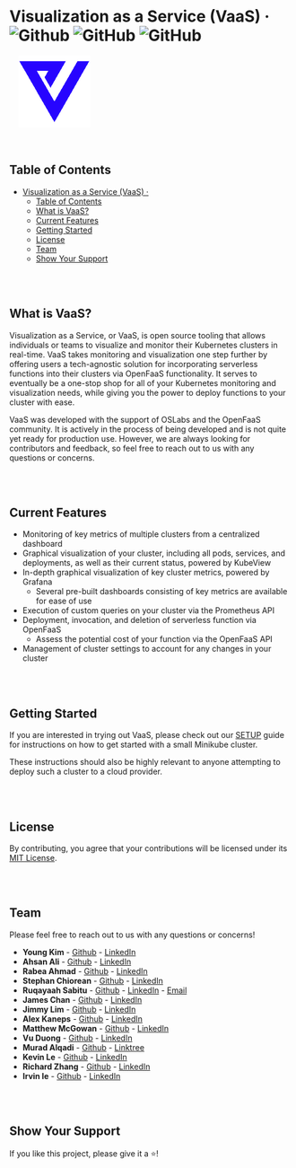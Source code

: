 # Visualization as a Service (VaaS) &middot; ![Github](https://img.shields.io/github/repo-size/oslabs-beta/VaaS) ![GitHub](https://img.shields.io/github/license/oslabs-beta/VaaS) ![GitHub](https://img.shields.io/github/last-commit/oslabs-beta/VaaS)

&nbsp; &nbsp; ![VaaS](public/Images/VaaS.png)


<br />

## Table of Contents

- [Visualization as a Service (VaaS) ·   ](#visualization-as-a-service-vaas----)
  - [Table of Contents](#table-of-contents)
  - [What is VaaS?](#what-is-vaas)
  - [Current Features](#current-features)
  - [Getting Started](#getting-started)
  - [License](#license)
  - [Team](#team)
  - [Show Your Support](#show-your-support)

<br/>


<br/>

## What is VaaS?
Visualization as a Service, or VaaS, is open source tooling that allows individuals or teams to visualize and monitor their Kubernetes clusters in real-time. VaaS takes monitoring and visualization one step further by offering users a tech-agnostic solution for incorporating serverless functions into their clusters via OpenFaaS functionality. It serves to eventually be a one-stop shop for all of your Kubernetes monitoring and visualization needs, while giving you the power to deploy functions to your cluster with ease.

VaaS was developed with the support of OSLabs and the OpenFaaS community. It is actively in the process of being developed and is not quite yet ready for production use. However, we are always looking for contributors and feedback, so feel free to reach out to us with any questions or concerns.

<br/>


<br/>

## Current Features
- Monitoring of key metrics of multiple clusters from a centralized dashboard
- Graphical visualization of your cluster, including all pods, services, and deployments, as well as their current status, powered by KubeView
- In-depth graphical visualization of key cluster metrics, powered by Grafana
  - Several pre-built dashboards consisting of key metrics are available for ease of use
- Execution of custom queries on your cluster via the Prometheus API
- Deployment, invocation, and deletion of serverless function via OpenFaaS
  - Assess the potential cost of your function via the OpenFaaS API
- Management of cluster settings to account for any changes in your cluster

<br/>


<br/>

## Getting Started
If you are interested in trying out VaaS, please check out our [SETUP](/SETUP.md) guide for instructions on how to get started with a small Minikube cluster. 

These instructions should also be highly relevant to anyone attempting to deploy such a cluster to a cloud provider.

<br/>


<br/>

## License
By contributing, you agree that your contributions will be licensed under its [MIT License](/LICENSE).


<br/>


<br/>

## Team
Please feel free to reach out to us with any questions or concerns!

- **Young Kim** - [Github](https://github.com/ykim770) - [LinkedIn](www.linkedin.com/in/young-j-kim)
- **Ahsan Ali** - [Github](https://github.com/greyali) - [LinkedIn](https://www.linkedin.com/in/greyali/)
- **Rabea Ahmad** - [Github](https://github.com/RabeaAhmad3) - [LinkedIn](https://www.linkedin.com/in/rabea-ahmad/)
- **Stephan Chiorean** - [Github](https://github.com/stephan-chiorean) - [LinkedIn](https://www.linkedin.com/in/stephan-chiorean-2b6961139/)
- **Ruqayaah Sabitu** - [Github](https://github.com/ruqayaahh) - [LinkedIn](https://www.linkedin.com/in/ruqayaahsabitu/) - [Email](mailto:aderinolaruqayaah@gmail.com)
- **James Chan** - [Github](https://github.com/j-chany) - [LinkedIn](https://www.linkedin.com/in/james-c-694018b5/)
- **Jimmy Lim** - [Github](https://github.com/Radizorit) - [LinkedIn](https://www.linkedin.com/in/limjimmyy)
- **Alex Kaneps** - [Github](https://github.com/AlexKaneps) - [LinkedIn](https://www.linkedin.com/in/alex-kaneps/)
- **Matthew McGowan** - [Github](https://github.com/mcmcgowan) - [LinkedIn](https://www.linkedin.com/in/matthewcharlesmcgowan/)
- **Vu Duong** - [Github](https://github.com/vduong021) - [LinkedIn](https://www.linkedin.com/in/vu-duong)
- **Murad Alqadi** - [Github](https://github.com/murad-alqadi) - [Linktree](https://linktr.ee/muradmd)
- **Kevin Le** - [Github](https://github.com/xkevinle) - [LinkedIn](https://www.linkedin.com/in/xkevinle/)
- **Richard Zhang** - [Github](https://github.com/rich9029) - [LinkedIn](https://www.linkedin.com/in/dickzhang/)
- **Irvin Ie** - [Github](https://github.com/irvinie) - [LinkedIn](https://www.linkedin.com/in/irvinie/)

<br/>


<br/>

## Show Your Support

If you like this project, please give it a ⭐️!


